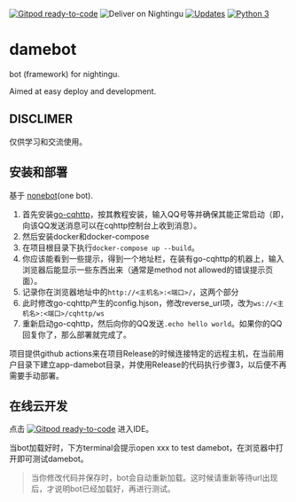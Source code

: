 [![Gitpod ready-to-code](https://img.shields.io/badge/Gitpod-ready--to--code-blue?logo=gitpod)](https://gitpod.io/#https://github.com/nightingu/damebot)
![Deliver on Nightingu](https://github.com/nightingu/damebot/workflows/Deliver%20on%20host/badge.svg)
[![Updates](https://pyup.io/repos/github/nightingu/damebot/shield.svg)](https://pyup.io/repos/github/nightingu/damebot/)
[![Python 3](https://pyup.io/repos/github/nightingu/damebot/python-3-shield.svg)](https://pyup.io/repos/github/nightingu/damebot/)

# damebot

bot (framework) for nightingu.

Aimed at easy deploy and development.

## DISCLIMER

仅供学习和交流使用。

## 安装和部署

基于 [nonebot](https://nonebot.netlify.app/)(one bot). 

1. 首先安装[go-cqhttp](https://github.com/Mrs4s/go-cqhttp)，按其教程安装，输入QQ号等并确保其能正常启动（即，向该QQ发送消息可以在cqhttp控制台上收到消息）。
2. 然后安装docker和docker-compose
3. 在项目根目录下执行`docker-compose up --build`。
4. 你应该能看到一些提示，得到一个地址栏，在装有go-cqhttp的机器上，输入浏览器后能显示一些东西出来（通常是method not allowed的错误提示页面）。
4. 记录你在浏览器地址中的`http://<主机名>:<端口>/`，这两个部分
3. 此时修改go-cqhttp产生的config.hjson，修改reverse_url项，改为`ws://<主机名>:<端口>/cqhttp/ws`
4. 重新启动go-cqhttp，然后向你的QQ发送`.echo hello world`。如果你的QQ回复你了，那么部署就完成了。

项目提供github actions来在项目Release的时候连接特定的远程主机，在当前用户目录下建立app-damebot目录，并使用Release的代码执行步骤3，以后便不再需要手动部署。

## 在线云开发

点击 [![Gitpod ready-to-code](https://img.shields.io/badge/Gitpod-ready--to--code-blue?logo=gitpod)](https://gitpod.io/#https://github.com/nightingu/damebot) 进入IDE。

当bot加载好时，下方terminal会提示open xxx to test damebot，在浏览器中打开即可测试damebot。

> 当你修改代码并保存时，bot会自动重新加载。这时候请重新等待url出现后，才说明bot已经加载好，再进行测试。

